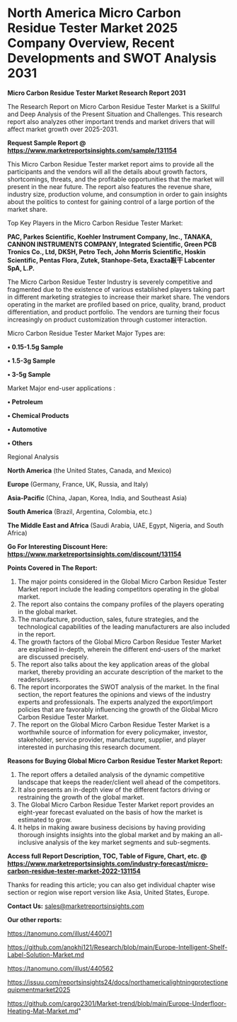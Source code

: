 # North America Micro Carbon Residue Tester Market 2025 Company Overview, Recent Developments and SWOT Analysis 2031

<strong>Micro Carbon Residue Tester Market Research Report 2031</strong>

The Research Report on Micro Carbon Residue Tester Market is a Skillful and Deep Analysis of the Present Situation and Challenges. This research report also analyzes other important trends and market drivers that will affect market growth over 2025-2031.

<strong>Request Sample Report @ <a href=https://www.marketreportsinsights.com/sample/131154>https://www.marketreportsinsights.com/sample/131154</a></strong>

This Micro Carbon Residue Tester market report aims to provide all the participants and the vendors will all the details about growth factors, shortcomings, threats, and the profitable opportunities that the market will present in the near future. The report also features the revenue share, industry size, production volume, and consumption in order to gain insights about the politics to contest for gaining control of a large portion of the market share.

Top Key Players in the Micro Carbon Residue Tester Market:

<strong>PAC, Parkes Scientific, Koehler Instrument Company, Inc., TANAKA, CANNON INSTRUMENTS COMPANY, Integrated Scientific, Green PCB Tronics Co., Ltd, DKSH, Petro Tech, John Morris Scientific, Hoskin Scientific, Pentas Flora, Zutek, Stanhope-Seta, Exacta㪛干 Labcenter SpA, L.P.</strong>

The Micro Carbon Residue Tester Industry is severely competitive and fragmented due to the existence of various established players taking part in different marketing strategies to increase their market share. The vendors operating in the market are profiled based on price, quality, brand, product differentiation, and product portfolio. The vendors are turning their focus increasingly on product customization through customer interaction.

Micro Carbon Residue Tester Market Major Types are:

<strong>• 0.15-1.5g Sample

• 1.5-3g Sample

• 3-5g Sample</strong>

Market Major end-user applications :

<strong>• Petroleum

• Chemical Products

• Automotive

• Others</strong>

Regional Analysis

</u><strong><b>North America</b></strong> (the United States, Canada, and Mexico)

<strong><b>Europe </b></strong>(Germany, France, UK, Russia, and Italy)

<strong><b>Asia-Pacific</b></strong> (China, Japan, Korea, India, and Southeast Asia)

<strong><b>South America</b></strong> (Brazil, Argentina, Colombia, etc.)

<strong><b>The Middle East and Africa</b></strong> (Saudi Arabia, UAE, Egypt, Nigeria, and South Africa)

<strong>Go For Interesting Discount Here: <a href=https://www.marketreportsinsights.com/discount/131154>https://www.marketreportsinsights.com/discount/131154</a></strong>

<strong>Points Covered in The Report:</strong>
<ol>
  <li>The major points considered in the Global Micro Carbon Residue Tester Market report include the leading competitors operating in the global market.</li>
  <li>The report also contains the company profiles of the players operating in the global market.</li>
  <li>The manufacture, production, sales, future strategies, and the technological capabilities of the leading manufacturers are also included in the report.</li>
  <li>The growth factors of the Global Micro Carbon Residue Tester Market are explained in-depth, wherein the different end-users of the market are discussed precisely.</li>
  <li>The report also talks about the key application areas of the global market, thereby providing an accurate description of the market to the readers/users.</li>
  <li>The report incorporates the SWOT analysis of the market. In the final section, the report features the opinions and views of the industry experts and professionals. The experts analyzed the export/import policies that are favorably influencing the growth of the Global Micro Carbon Residue Tester Market.</li>
  <li>The report on the Global Micro Carbon Residue Tester Market is a worthwhile source of information for every policymaker, investor, stakeholder, service provider, manufacturer, supplier, and player interested in purchasing this research document.</li>
</ol>
<strong>Reasons for Buying Global Micro Carbon Residue Tester Market Report:</strong>

<ol>
  <li>The report offers a detailed analysis of the dynamic competitive landscape that keeps the reader/client well ahead of the competitors.</li>
  <li>It also presents an in-depth view of the different factors driving or restraining the growth of the global market.</li>
  <li>The Global Micro Carbon Residue Tester Market report provides an eight-year forecast evaluated on the basis of how the market is estimated to grow.</li>
  <li>It helps in making aware business decisions by having providing thorough insights insights into the global market and by making an all-inclusive analysis of the key market segments and sub-segments.</li>
</ol>
<strong>Access full Report Description, TOC, Table of Figure, Chart, etc. @ <a href=https://www.marketreportsinsights.com/industry-forecast/micro-carbon-residue-tester-market-2022-131154>https://www.marketreportsinsights.com/industry-forecast/micro-carbon-residue-tester-market-2022-131154</a></strong>


Thanks for reading this article; you can also get individual chapter wise section or region wise report version like Asia, United States, Europe.

<strong>Contact Us:</strong>
sales@marketreportsinsights.com

<strong>Our other reports:</strong>

<a href=https://tanomuno.com/illust/440071>https://tanomuno.com/illust/440071</a>

<a href=https://github.com/anokhi121/Research/blob/main/Europe-Intelligent-Shelf-Label-Solution-Market.md>https://github.com/anokhi121/Research/blob/main/Europe-Intelligent-Shelf-Label-Solution-Market.md</a>

<a href=https://tanomuno.com/illust/440562>https://tanomuno.com/illust/440562</a>

<a href=https://issuu.com/reportsinsights24/docs/northamericalightningprotectionequipmentmarket2025>https://issuu.com/reportsinsights24/docs/northamericalightningprotectionequipmentmarket2025</a>

<a href=https://github.com/cargo2301/Market-trend/blob/main/Europe-Underfloor-Heating-Mat-Market.md>https://github.com/cargo2301/Market-trend/blob/main/Europe-Underfloor-Heating-Mat-Market.md</a>"
